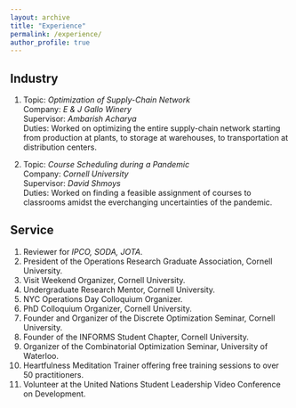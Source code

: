 ```yaml
---
layout: archive
title: "Experience"
permalink: /experience/
author_profile: true
---
```



## Industry

1. Topic: *Optimization of Supply-Chain Network*\
   Company: *E & J Gallo Winery*\
   Supervisor: *Ambarish Acharya*\
   Duties: Worked on optimizing the entire supply-chain network starting from production at plants, to storage at warehouses, to transportation at distribution centers.

2. Topic: *Course Scheduling during a Pandemic*\
   Company: *Cornell University*\
   Supervisor: *David Shmoys*\
   Duties: Worked on finding a feasible assignment of courses to classrooms amidst the everchanging uncertainties of the pandemic.


## Service

1. Reviewer for *IPCO, SODA, JOTA*.
2. President of the Operations Research Graduate Association, Cornell University.
3. Visit Weekend Organizer, Cornell University.
4. Undergraduate Research Mentor, Cornell University.
5. NYC Operations Day Colloquium Organizer.
6. PhD Colloquium Organizer, Cornell University.
7. Founder and Organizer of the Discrete Optimization Seminar, Cornell University.
8. Founder of the INFORMS Student Chapter, Cornell University.
9. Organizer of the Combinatorial Optimization Seminar, University of Waterloo.
10. Heartfulness Meditation Trainer offering free training sessions to over 50 practitioners.
11. Volunteer at the United Nations Student Leadership Video Conference on Development.
